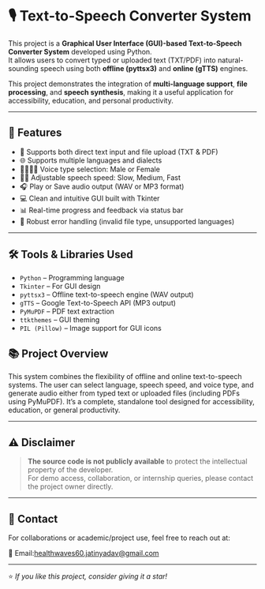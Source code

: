 # 🎙️ Text-to-Speech Converter System

This project is a **Graphical User Interface (GUI)-based Text-to-Speech Converter System** developed using Python.  
It allows users to convert typed or uploaded text (TXT/PDF) into natural-sounding speech using both **offline (pyttsx3)** and **online (gTTS)** engines.  

This project demonstrates the integration of **multi-language support**, **file processing**, and **speech synthesis**, making it a useful application for accessibility, education, and personal productivity.

---

## 🚀 Features

- 📁 Supports both direct text input and file upload (TXT & PDF)
- 🌐 Supports multiple languages and dialects
- 👨‍🦱👩‍🦱 Voice type selection: Male or Female
- 🐢🐇 Adjustable speech speed: Slow, Medium, Fast
- 🎧 Play or Save audio output (WAV or MP3 format)
- 💻 Clean and intuitive GUI built with Tkinter
- 📊 Real-time progress and feedback via status bar
- 🚫 Robust error handling (invalid file type, unsupported languages)

---

## 🛠️ Tools & Libraries Used

- `Python` – Programming language
- `Tkinter` – For GUI design
- `pyttsx3` – Offline text-to-speech engine (WAV output)
- `gTTS` – Google Text-to-Speech API (MP3 output)
- `PyMuPDF` – PDF text extraction
- `ttkthemes` – GUI theming
- `PIL (Pillow)` – Image support for GUI icons


## 📚 Project Overview

This system combines the flexibility of offline and online text-to-speech systems. The user can select language, speech speed, and voice type, and generate audio either from typed text or uploaded files (including PDFs using PyMuPDF). It’s a complete, standalone tool designed for accessibility, education, or general productivity.

---

## ⚠️ Disclaimer

> **The source code is not publicly available** to protect the intellectual property of the developer.  
> For demo access, collaboration, or internship queries, please contact the project owner directly.

---

## 📩 Contact

For collaborations or academic/project use, feel free to reach out at:

📧 Email:healthwaves60.jatinyadav@gmail.com 

---

⭐ *If you like this project, consider giving it a star!*
